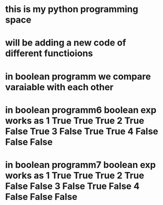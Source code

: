 # this is my python programming space
# will be adding a new code of different functioions 
# in boolean programm we compare varaiable with each other 
# in boolean programm6 boolean exp works as 1 True	True True  2 True False	True 3 False True True 4 False False False
# in boolean programm7 boolean exp works as 1 True	True True  2 True False	False 3 False True	False 4 False False	False